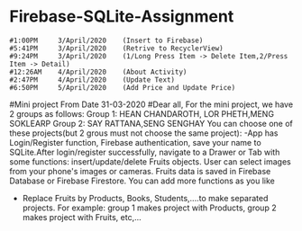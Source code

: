 # Firebase-SQLite-Assignment
	#1:00PM		3/April/2020	(Insert to Firebase)
	#5:41PM		3/April/2020	(Retrive to RecyclerView)
	#9:24PM		3/April/2020	(1/Long Press Item -> Delete Item,2/Press Item -> Detail)
	#12:26AM	4/April/2020	(About Activity)
	#2:47PM 	4/April/2020	(Update Text)
	#6:50PM 	5/April/2020	(Add Price and Update Price)
#Mini project From Date 31-03-2020
	#Dear all,
For the mini project, we have 2 groups as follows:
Group 1: HEAN CHANDAROTH, LOR PHETH,MENG SOKLEARP
Group 2: SAY RATTANA,SENG SENGHAY
You can choose one of these projects(but 2 grous must not choose the same project):
-App has Login/Register function, Firebase authentication, save your name to SQLite.After login/register successfully, navigate to a Drawer or Tab with some functions: insert/update/delete Fruits objects.
User can select images from your phone's images or cameras. Fruits data is saved in Firebase Database or Firebase Firestore. You can add more functions as you like
- Replace Fruits by Products, Books, Students,....to make separated projects. For example: group 1 makes project with Products, group 2 makes project with Fruits, etc,...
	
